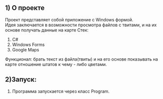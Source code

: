 ﻿## 1) О проекте
Проект представляет собой приложение с Windows формой.  
Идея заключается в возможности просмотра файлов с твитами, и на их основе получать данные на карте
Стек:  
1) C#  
2) Windows Forms
3) Google Maps  

Функционал: брать текст из файла(твиты) и на его основе показывать на карте
отношение штатов к чему - либо цветами.

## 2)Запуск:
1) Программа запускается через класс Program.